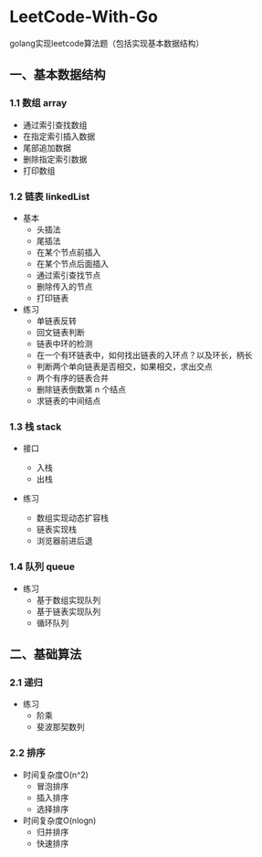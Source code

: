 # LeetCode-With-Go
golang实现leetcode算法题（包括实现基本数据结构）

## 一、基本数据结构
### 1.1 数组 array
- 通过索引查找数组
- 在指定索引插入数据
- 尾部追加数据
- 删除指定索引数据
- 打印数组

### 1.2 链表 linkedList
- 基本  
    - 头插法
	- 尾插法
	- 在某个节点前插入
	- 在某个节点后面插入
	- 通过索引查找节点
	- 删除传入的节点
	- 打印链表
- 练习  
	- 单链表反转
	- 回文链表判断
	- 链表中环的检测
	- 在一个有环链表中，如何找出链表的入环点？以及环长，柄长
	- 判断两个单向链表是否相交，如果相交，求出交点
	- 两个有序的链表合并
	- 删除链表倒数第 n 个结点
	- 求链表的中间结点

### 1.3 栈 stack
- 接口
  - 入栈
  - 出栈

- 练习
  - 数组实现动态扩容栈
  - 链表实现栈
  - 浏览器前进后退
  
### 1.4 队列 queue
- 练习
  - 基于数组实现队列
  - 基于链表实现队列
  - 循环队列
  
## 二、基础算法
### 2.1 递归
- 练习
  - 阶乘
  - 斐波那契数列
### 2.2 排序
- 时间复杂度O(n^2)
    - 冒泡排序
    - 插入排序
    - 选择排序
- 时间复杂度O(nlogn)
    - 归并排序
    - 快速排序